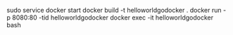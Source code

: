 sudo service docker start
docker build -t helloworldgodocker .
docker run -p 8080:80 -tid helloworldgodocker
docker exec -it helloworldgodocker bash